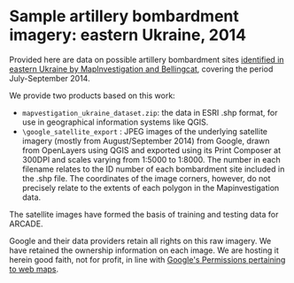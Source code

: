 # Sample artillery bombardment imagery: eastern Ukraine, 2014

Provided here are data on possible artillery bombardment sites [identified in eastern Ukraine by MapInvestigation and Bellingcat](http://mapinvestigation.blogspot.co.uk/2015/07/smoking-grads-evidence-of-90-cross.html), covering the period July-September 2014.

We provide two products based on this work:

* `mapvestigation_ukraine_dataset.zip`: the data in ESRI .shp format, for use in geographical information systems like QGIS.
* `\google_satellite_export` : JPEG images of the underlying satellite imagery (mostly from August/September 2014) from Google, drawn from OpenLayers using QGIS and exported using its Print Composer at 300DPI and scales varying from 1:5000 to 1:8000. The number in each filename relates to the ID number of each bombardment site included in the .shp file. The coordinates of the image corners, however, do not precisely relate to the extents of each polygon in the Mapinvestigation data. 

The satellite images have formed the basis of training and testing data for ARCADE.

Google and their data providers retain all rights on this raw imagery. We have retained the ownership information on each image. We are hosting it herein good faith, not for profit, in line with [Google's Permissions pertaining to web maps](https://www.google.com/permissions/geoguidelines.html#maps-web).

